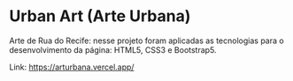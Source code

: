 # Urban Art (Arte Urbana)
Arte de Rua do Recife: nesse projeto foram aplicadas as tecnologias para o desenvolvimento da página: HTML5, CSS3 e Bootstrap5.

Link: https://arturbana.vercel.app/
